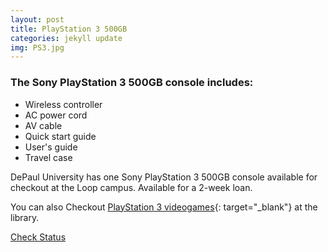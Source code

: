 ```yaml
---
layout: post
title: PlayStation 3 500GB
categories: jekyll update
img: PS3.jpg
---
```


### The Sony PlayStation 3 500GB console includes:

* Wireless controller
* AC power cord
* AV cable
* Quick start guide
* User's guide
* Travel case

DePaul University has one Sony PlayStation 3 500GB console  available for checkout at the Loop campus.
Available for a 2-week loan. 

You can also Checkout [PlayStation 3 videogames](https://vufind.carli.illinois.edu/vf-dpu/Search/Home?lookfor=ps3+games&type=all&start_over=1&submit=Find&search=new){: target="_blank"} at the library.

<a href="https://vufind.carli.illinois.edu/vf-dpu/Record/dpu_1260656" target="_blank" class="btn btn-primary btn-lg">Check Status</a>

